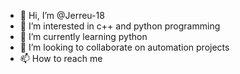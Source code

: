 - 👋 Hi, I’m @Jerreu-18
- 👀 I’m interested in c++ and python programming
- 🌱 I’m currently learning python
- 💞️ I’m looking to collaborate on automation projects
- 📫 How to reach me 

<!---
Jerreu-18/Jerreu-18 is a ✨ special ✨ repository because its `README.md` (this file) appears on your GitHub profile.
You can click the Preview link to take a look at your changes.
--->

